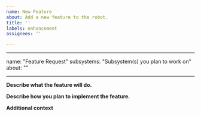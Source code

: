 ```yaml
---
name: New Feature
about: Add a new feature to the robot.
title: ''
labels: enhancement
assignees: ''

---
```


---
name: "Feature Request"
subsystems: "Subsystem(s) you plan to work on"
about: "<!-- short description of the feature -->"

---

**Describe what the feature will do.**
<!-- A clear and concise description of what the problem is. Ex. I'm always frustrated when [...] -->

**Describe how you plan to implement the feature.**
<!-- A clear and concise description of what you want to happen. -->

**Additional context**
<!-- Add any other context or screenshots about the feature request here. -->
